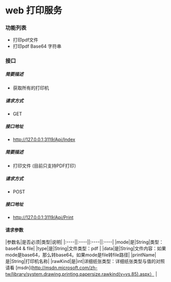 # web 打印服务

### 功能列表

* 打印pdf文件
* 打印pdf Base64 字符串

### 接口

##### 简要描述

* 获取所有的打印机

##### 请求方式

* GET

##### 接口地址

* http://127.0.0.1:3119/Api/Index

##### 简要描述

* 打印文件 (目前只支持PDF打印）

##### 请求方式

* POST

##### 接口地址

* http://127.0.0.1:3119/Api/Print

#### 请求参数
|参数名|是否必须|类型|说明|
|:----||:----||:----||:----|
|mode|是|String|类型：base64 & file|
|type|是|String|文件类型：pdf |
|data|是|String|文件内容：如果mode是base64，那么转base64。如果mode是file转file路径|
|printName|是|String|打印机名称|
|rawKind|是|int|详细纸张类型：详细纸张类型与值的对照请看 [msdn](http://msdn.microsoft.com/zh-tw/library/system.drawing.printing.papersize.rawkind(v=vs.85).aspx） |